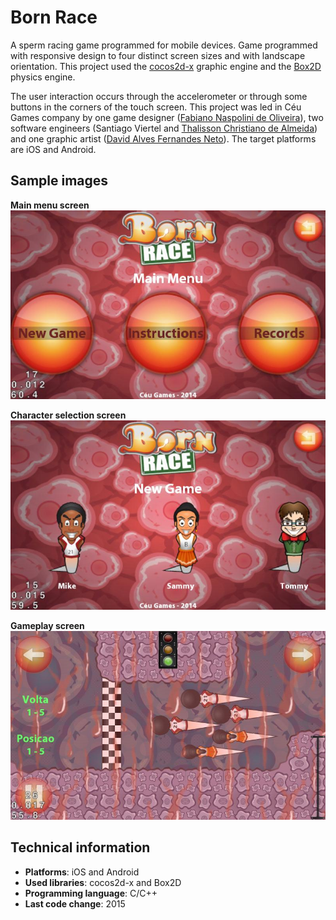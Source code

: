 # Born Race

A sperm racing game programmed for mobile devices.
Game programmed with responsive design to four distinct screen sizes and with landscape orientation.
This project used the [cocos2d-x](http://www.cocos.com) graphic engine and the [Box2D](http://www.box2d.org) physics engine.

The user interaction occurs through the accelerometer or through some buttons in the corners of the touch screen.
This project was led in Céu Games company by one game designer ([Fabiano Naspolini de Oliveira](http://www.fabricadejogos.net)), two software engineers (Santiago Viertel and [Thalisson Christiano de Almeida](https://github.com/thalisson-ca)) and one graphic artist ([David Alves Fernandes Neto](https://www.deviantart.com/davidneto)).
The target platforms are iOS and Android.


## Sample images

__Main menu screen__
![Main menu screen](SampleImages/MainMenuScreen.jpg)

__Character selection screen__
![Character selection screen](SampleImages/CharacterSelectionScreen.jpg)

__Gameplay screen__
![Gameplay screen](SampleImages/GameplayScreen.jpg)


## Technical information

- __Platforms__: iOS and Android
- __Used libraries__: cocos2d-x and Box2D
- __Programming language__: C/C++
- __Last code change__: 2015
